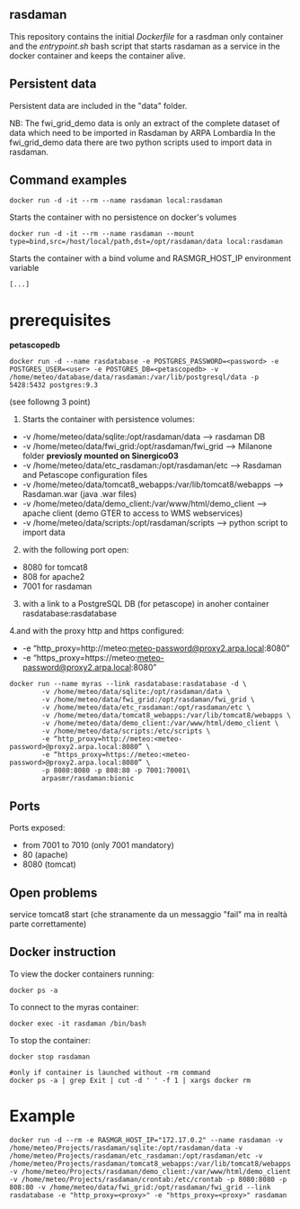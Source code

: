 ## rasdaman

This repository contains the initial _Dockerfile_ for a rasdman only container and the _entrypoint.sh_ bash script that starts rasdaman as a service in the docker container and keeps the container alive.

## Persistent data

Persistent data are included in the "data" folder. 

NB: The fwi_grid_demo data is only an extract of the complete dataset of data which need to be imported in Rasdaman by ARPA Lombardia
In the fwi_grid_demo data there are two python scripts used to import data in rasdaman.

## Command examples
`
docker run -d -it --rm --name rasdaman local:rasdaman
`

Starts the container with no persistence on docker's volumes

```
docker run -d -it --rm --name rasdaman --mount type=bind,src=/host/local/path,dst=/opt/rasdaman/data local:rasdaman
```


Starts the container with a bind volume and RASMGR_HOST_IP environment variable

```
[...]
```

# prerequisites
__petascopedb__
```
docker run -d --name rasdatabase -e POSTGRES_PASSWORD=<password> -e POSTGRES_USER=<user> -e POSTGRES_DB=<petascopedb> -v /home/meteo/database/data/rasdaman:/var/lib/postgresql/data -p 5428:5432 postgres:9.3
```
(see followng 3 point)


1. Starts the container with persistence volumes:

- -v /home/meteo/data/sqlite:/opt/rasdaman/data  --> rasdaman DB
- -v /home/meteo/data/fwi_grid:/opt/rasdaman/fwi_grid --> Milanone folder **previosly mounted on Sinergico03**
- -v /home/meteo/data/etc_rasdaman:/opt/rasdaman/etc --> Rasdaman and Petascope configuration files
- -v /home/meteo/data/tomcat8_webapps:/var/lib/tomcat8/webapps --> Rasdaman.war (java  .war files)
- -v /home/meteo/data/demo_client:/var/www/html/demo_client --> apache client (demo GTER to access to WMS webservices)
- -v /home/meteo/data/scripts:/opt/rasdaman/scripts --> python script to import data

2. with the following port open: 

- 8080 for tomcat8
- 808 for apache2
- 7001 for rasdaman 

3. with a link to a PostgreSQL DB (for petascope) in anoher container rasdatabase:rasdatabase

4.and with the proxy http and https configured:

- -e “http_proxy=http://meteo:meteo-password@proxy2.arpa.local:8080” 
- -e “https_proxy=https://meteo:meteo-password@proxy2.arpa.local:8080”

```
docker run --name myras --link rasdatabase:rasdatabase -d \
        -v /home/meteo/data/sqlite:/opt/rasdaman/data \
        -v /home/meteo/data/fwi_grid:/opt/rasdaman/fwi_grid \
        -v /home/meteo/data/etc_rasdaman:/opt/rasdaman/etc \
        -v /home/meteo/data/tomcat8_webapps:/var/lib/tomcat8/webapps \
        -v /home/meteo/data/demo_client:/var/www/html/demo_client \
        -v /home/meteo/data/scripts:/etc/scripts \
        -e “http_proxy=http://meteo:<meteo-password>@proxy2.arpa.local:8080” \
        -e “https_proxy=https://meteo:<meteo-password>@proxy2.arpa.local:8080” \
        -p 8080:8080 -p 808:80 -p 7001:70001\
        arpasmr/rasdaman:bionic
```

## Ports

Ports exposed: 
- from 7001 to 7010 (only 7001 mandatory)
- 80 (apache)
- 8080 (tomcat)



## Open problems


service tomcat8 start (che stranamente da un messaggio "fail" ma in realtà parte correttamente)


## Docker instruction
To view the docker containers running:
```
docker ps -a   
```
To connect to the myras container:
```
docker exec -it rasdaman /bin/bash
```
To stop the container:
```
docker stop rasdaman

#only if container is launched without -rm command
docker ps -a | grep Exit | cut -d ' ' -f 1 | xargs docker rm

```


# Example
```
docker run -d --rm -e RASMGR_HOST_IP="172.17.0.2" --name rasdaman -v /home/meteo/Projects/rasdaman/sqlite:/opt/rasdaman/data -v /home/meteo/Projects/rasdaman/etc_rasdaman:/opt/rasdaman/etc -v /home/meteo/Projects/rasdaman/tomcat8_webapps:/var/lib/tomcat8/webapps -v /home/meteo/Projects/rasdaman/demo_client:/var/www/html/demo_client -v /home/meteo/Projects/rasdaman/crontab:/etc/crontab -p 8080:8080 -p 808:80 -v /home/meteo/data/fwi_grid:/opt/rasdaman/fwi_grid --link rasdatabase -e "http_proxy=<proxy>" -e "https_proxy=<proxy>" rasdaman
 ```
